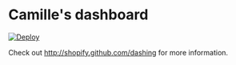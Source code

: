 # Camille's dashboard

[![Deploy](https://www.herokucdn.com/deploy/button.png)](https://heroku.com/deploy)

Check out http://shopify.github.com/dashing for more information.
